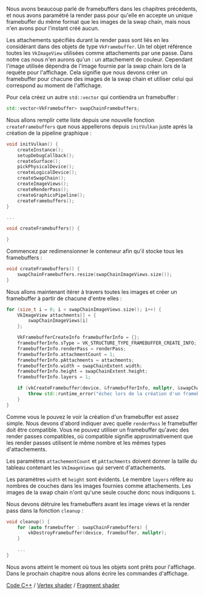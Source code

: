 Nous avons beaucoup parlé de framebuffers dans les chapitres précédents, et nous avons paramétré la render pass 
pour qu'elle en accepte un unique framebuffer du même format que les images de la swap chain, mais nous n'en avons pour
l'instant créé aucun.

Les attachements spécifiés durant la render pass sont liés en les considérant dans des objets de type
`VkFramebuffer`. Un tel objet référence toutes les `VkImageView` utilisées comme attachements par une passe. Dans notre
cas nous n'en aurons qu'un : un attachement de couleur. Cependant l'image utilisée dépendra de l'image fournie par la
swap chain lors de la requète pour l'affichage. Cela signifie que nous devons créer un framebuffer pour chacune des
images de la swap chain et utiliser celui qui correspond au moment de l'affichage.

Pour cela créez un autre `std::vector` qui contiendra un framebuffer :

```c++
std::vector<VkFramebuffer> swapChainFramebuffers;
```

Nous allons remplir cette liste depuis une nouvelle fonction `createFramebuffers` que nous appellerons depuis
`initVulkan` juste après la création de la pipeline graphique :

```c++
void initVulkan() {
    createInstance();
    setupDebugCallback();
    createSurface();
    pickPhysicalDevice();
    createLogicalDevice();
    createSwapChain();
    createImageViews();
    createRenderPass();
    createGraphicsPipeline();
    createFramebuffers();
}

...

void createFramebuffers() {

}
```

Commencez par redimensionner le conteneur afin qu'il stocke tous les framebuffers :

```c++
void createFramebuffers() {
    swapChainFramebuffers.resize(swapChainImageViews.size());
}
```

Nous allons maintenant itérer à travers toutes les images et créer un framebuffer à partir de chacune d'entre elles :

```c++
for (size_t i = 0; i < swapChainImageViews.size(); i++) {
    VkImageView attachments[] = {
        swapChainImageViews[i]
    };

    VkFramebufferCreateInfo framebufferInfo = {};
    framebufferInfo.sType = VK_STRUCTURE_TYPE_FRAMEBUFFER_CREATE_INFO;
    framebufferInfo.renderPass = renderPass;
    framebufferInfo.attachmentCount = 1;
    framebufferInfo.pAttachments = attachments;
    framebufferInfo.width = swapChainExtent.width;
    framebufferInfo.height = swapChainExtent.height;
    framebufferInfo.layers = 1;

    if (vkCreateFramebuffer(device, &framebufferInfo, nullptr, &swapChainFramebuffers[i]) != VK_SUCCESS) {
        throw std::runtime_error("échec lors de la création d'un framebuffer!");
    }
}
```

Comme vous le pouvez le voir la création d'un framebuffer est assez simple. Nous devons d'abord indiquer avec quelle
`renderPass` le framebuffer doit être compatible. Vous ne pouvez utiliser un framebuffer qu'avec des render passes
compatibles, où compatible signifie approximativement que les render passes utilisent le même nombre et les mêmes
types d'attachements.

Les paramètres `attachementCount` et `pAttachments` doivent donner la taille du tableau contenant les `VkImageViews`
qui servent d'attachements.

Les paramètres `width` et `height` sont évidents. Le membre `layers` réfère au nombres de couches dans les images
fournies comme attachements. Les images de la swap chain n'ont qu'une seule couche donc nous indiquons `1`.

Nous devons détruire les framebuffers avant les image views et la render pass dans la fonction `cleanup` :

```c++
void cleanup() {
    for (auto framebuffer : swapChainFramebuffers) {
        vkDestroyFramebuffer(device, framebuffer, nullptr);
    }

    ...
}
```

Nous avons atteint le moment où tous les objets sont prêts pour l'affichage. Dans le prochain chapitre nous allons
écrire les commandes d'affichage.

[Code C++](/code/13_framebuffers.cpp) /
[Vertex shader](/code/09_shader_base.vert) /
[Fragment shader](/code/09_shader_base.frag)
